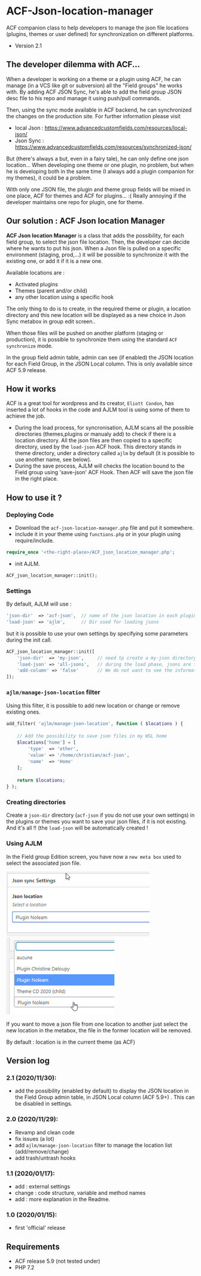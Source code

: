 # ACF-Json-location-manager
ACF companion class to help developers to manage the json file locations (plugins, themes or user defined) 
for synchronization on different platforms.

- Version 2.1

## The developer dilemma with ACF...

When a developer is working on a theme or a plugin using ACF, he can manage (in a VCS like git or subversion) all the 
"Field groups" he works with. By adding ACF JSON Sync, he's able to add the field group JSON desc file to his repo 
and manage it using push/pull commands.

Then, using the sync mode available in ACF backend, he can synchronized the changes on the production site.
For further information please visit
- local Json : https://www.advancedcustomfields.com/resources/local-json/
- Json Sync : https://www.advancedcustomfields.com/resources/synchronized-json/

But (there's always a but, even in a fairy tale), he can only define one json location... When developing one theme 
or one plugin, no problem, but when he is developing both in the same time (I always add a plugin companion for my 
themes), it could be a problem.

With only one JSON file, the plugin and theme group fields will be mixed in one place, ACF for themes and ACF for 
plugins... :( Really annoying if the developer maintains one repo for plugin, one for theme.

## Our solution : ACF Json location Manager

**ACF Json location Manager** is a class that adds the possibility, for each field group, to select the json file
 location. Then, the developer can decide where he wants to put his json. When a Json file is pulled on a specific 
 environment (staging, prod,...) it will be possible to synchronize it with the existing one, or add it if it is
 a new one.

Available locations are :
- Activated plugins
- Themes (parent and/or child)
- any other location using a specific hook

The only thing to do is to create, in the required theme or plugin, a location directory and this new location will
 be displayed as a new choice in Json Sync metabox in group edit screen..

When those files will be pushed on another platform (staging or production), it is  possible to synchronize them 
using the standard `ACF synchronize` mode.

In the group field admin table, admin can see (if enabled) the JSON location for each Field Group,
in the JSON Local column. This is only available since ACF 5.9 release.

## How it works 
ACF is a great tool for wordpress and its creator, `Eliott Condon`, has inserted a lot of hooks in the code and 
AJLM tool is using some of them to achieve the job.

- During the load process, for syncronisation, AJLM scans all the possible directories (themes,plugins or manualy add) to check
 if there is a location directory. All the json files are then copied to a specific directory, used by the
  `load-json` ACF hook. This directory stands in theme directory, under a directory called  `ajlm` by default 
  (it is possible to use another name, see below).
- During the save process, AJLM will checks the location bound to the Field group using 'save-json' ACF Hook. 
Then ACF will save the json file in the right place.

## How to use it ?

### Deploying Code

- Download the `acf-json-location-manager.php` file and put it somewhere.
- include it in your theme using `functions.php` or in your plugin using require/include.
``` PHP
require_once '<the-right-place>/ACF_json_location_manager.php';

```
- init AJLM.
```PHP
ACF_json_location_manager::init();
```
### Settings

By default, AJLM will use :
```PHP
'json-dir'  => 'acf-json',  // name of the json location in each plugin/theme
'load-json' => 'ajlm',      // Dir used for loading jsons
```
but it is possible to use your own settings by specifying some parameters during the init call.
```PHP
ACF_json_location_manager::init([
    'json-dir'  => 'my-json',     // need tp create a my-json directory in each dir we want to use
    'load-json' => 'all-jsons',   // during the load phase, jsons are temporary saved in `WP_CONFIG/all-jsons`dir.
    'add-column' => 'false'       // We do not want to see the information in admin table
]);
```

### `ajlm/manage-json-location` filter

Using this filter, it is possible to add new location or change or remove existing ones.
```PHP
add_filter( 'ajlm/manage-json-location', function ( $locations ) {
	
	// Add the possibility to save json files in my WSL home
	$locations['home'] = [
		'type'  => 'other',
		'value' => '/home/christian/acf-json',
		'name'  => 'Home'
	];

	return $locations;
} );
```

### Creating directories
Create a `json-dir` directory (`acf-json` if you do not use your own settings) in the plugins or themes you want 
to save your json files, if it is not existing. And it's all !! (the `load-json` will be automatically created !


### Using AJLM

In the Field group Edition screen, you have now a `new meta box` used to select the associated json file.

![Meta Box 1](./docs/meta-1.png) ![Meta Box 2](./docs/meta-2.png)

If you want to move a json file from one location to another just select the new location in the metabox,
the file in the former location will be removed. 

By default : location is in the current theme (as ACF)

## Version log

### 2.1  (2020/11/30):
- add the possibility (enabled by default) to display the JSON location in the Field Group admin table,
  in JSON Local column (ACF 5.9+) . This can be disabled in settings. 


### 2.0  (2020/11/29):
- Revamp and clean code
- fix issues (a lot)
- add `ajlm/manage-json-location` filter to manage the location list (add/remove/change)
- add trash/untrash hooks

### 1.1  (2020/01/17): 
- add : external settings
- change : code structure, variable and method names
- add : more explanation in the Readme.
              
### 1.0  (2020/01/15): 
- first 'official' release 

## Requirements
- ACF release 5.9 (not tested under)
- PHP 7.2
